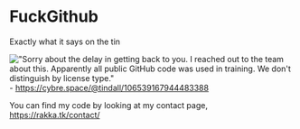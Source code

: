 # FuckGithub
Exactly what it says on the tin

!["Sorry about the delay in getting back to you. I reached out to the team about this. Apparently all public GitHub code was used in training. We don't distinguish by license type."](https://cybre.ams3.digitaloceanspaces.com/media_attachments/files/106/539/160/894/247/263/original/5178de045437e6d6.png)
\- https://cybre.space/@tindall/106539167944483388

You can find my code by looking at my contact page, https://rakka.tk/contact/
